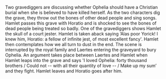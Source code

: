 Two gravediggers are 
discussing whether Ophelia should have a Christian burial when she is 
believed to have killed herself. As the two characters dig the grave, 
they throw out the bones of other dead people and sing songs. Hamlet 
passes this grave with Horatio and is shocked to see the bones of dead 
people being treated so badly. One of the gravediggers shows Hamlet the 
skull of a court jester. Hamlet is taken aback saying ‘Alas poor Yorick!
 I knew him, Horatio: a fellow of infinite jest, of most excellent 
fancy'. Hamlet then contemplates how we all turn to dust in the end. The
 scene is interrupted by the royal family and Laertes entering the 
graveyard to bury Ophelia. An argument takes place between Laertes and 
Hamlet when Hamlet leaps into the grave and says 'I loved Ophelia: forty
 thousand brothers / Could not -- with all their quantity of love -- / 
Make up my sum’ and they fight. Hamlet leaves and Horatio goes after 
him.
